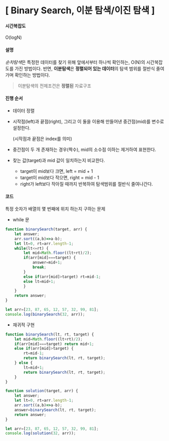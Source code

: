 # [ Binary Search, 이분 탐색/이진 탐색 ]

#### 시간복잡도

O(logN)

#### 설명

*순차탐색*은 특정한 데이터를 찾기 위해 앞에서부터 하나씩 확인하는, O(N)의 시간복잡도를 가진 방법이다.
반면, **이분탐색**은 **정렬되어 있는 데이터**의 탐색 범위를 절반식 줄여가며 확인하는 방법이다.

> 이분탐색의 전제조건은 **정렬된** 자료구조

#### 진행 순서

+ 데이터 정렬

+ 시작점(left)과 끝점(right), 그리고 이 둘을 이용해 만들어낸 중간점(mid)를 변수로 설정한다.

  (시작점과 끝점은 index를 의미)

+ 중간점이 두 개 존재하는 경우(짝수), mid의 소수점 이하는 제거하여 표현한다.

+ 찾는 값(target)과 mid 값이 일치하는지 비교한다.

  + target이 mid보다 크면, left = mid + 1
  + target이 mid보다 작으면, right = mid - 1
  + right가 left보다 작아질 때까지 반복하여 탐색범위를 절반식 줄여나간다. 



#### 코드

특정 숫자가 배열의 몇 번째에 위치 하는지 구하는 문제

+ while 문

``` javascript
function binarySearch(target, arr) {
    let answer;
    arr.sort((a,b)=>a-b);
    let lt=0, rt=arr.length-1;
    while(lt<=rt) {
        let mid=Math.floor((lt+rt)/2);
        if(arr[mid]===target) {
            answer=mid+1;
            break;
        }
        else if(arr[mid]>target) rt=mid-1;
        else lt=mid+1;
        }
    }
    return answer;
}

let arr=[23, 87, 65, 12, 57, 32, 99, 81];
console.log(binarySearch(32, arr));
```

+ 재귀적 구현

```javascript
function binarySearch(lt, rt, target) {
    let mid=Math.floor((lt+rt)/2);
    if(arr[mid]===target) return mid+1;
    else if(arr[mid]>target) {
        rt=mid-1;
        return binarySearch(lt, rt, target);
    } else {
        lt=mid+1;
        return binarySearch(lt, rt, target);
    }
}

function solution(target, arr) {
    let answer;
    let lt=0, rt=arr.length-1;
    arr.sort((a,b)=>a-b);
    answer=binarySearch(lt, rt, target);
    return answer;
}

let arr=[23, 87, 65, 12, 57, 32, 99, 81];
console.log(solution(32, arr));
```
